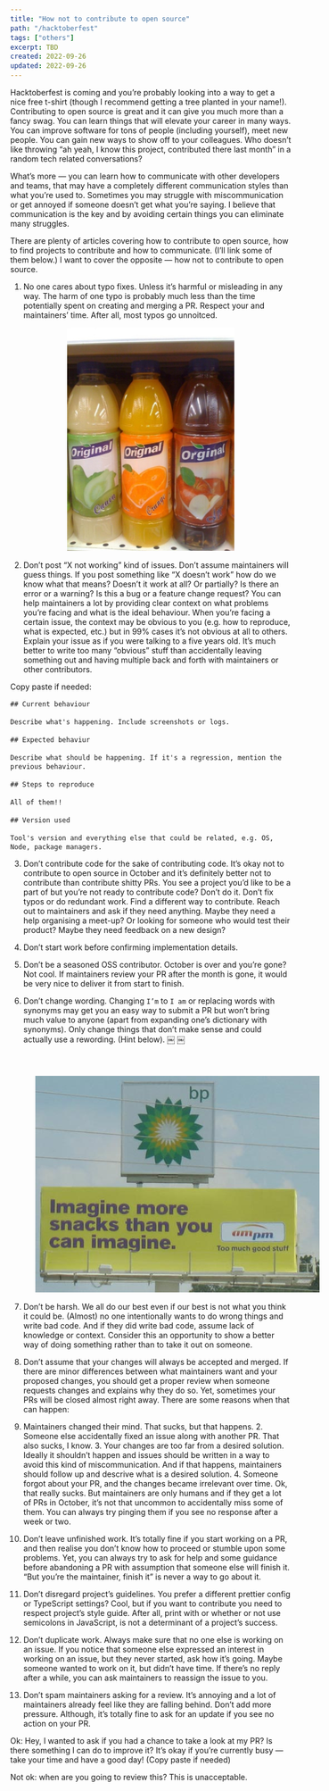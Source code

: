 ```yaml
---
title: "How not to contribute to open source"
path: "/hacktoberfest"
tags: ["others"]
excerpt: TBD
created: 2022-09-26
updated: 2022-09-26
---
```


Hacktoberfest is coming and you’re probably looking into a way to get a nice free t-shirt (though I recommend getting a tree planted in your name!). Contributing to open source is great and it can give you much more than a fancy swag. You can learn things that will elevate your career in many ways. You can improve software for tons of people (including yourself), meet new people. You can gain new ways to show off to your colleagues. Who doesn’t like throwing “ah yeah, I know this project, contributed there last month” in a random tech related conversations? 

What’s more — you can learn how to communicate with other developers and teams, that may have a completely different communication styles than what you’re used to. Sometimes you may struggle with miscommunication or get annoyed if someone doesn’t get what you’re saying. I believe that communication is the key and by avoiding certain things you can eliminate many struggles.

There are plenty of articles covering how to contribute to open source, how to find projects to contribute and how to communicate. (I’ll link some of them below.) I want to cover the opposite — how not to contribute to open source.

1. No one cares about typo fixes. Unless it’s harmful or misleading in any way.  The harm of one typo is probably much less than the time potentially spent on creating and merging a PR. Respect your and maintainers’ time. After all, most typos go unnoitced.

<div style="display: flex; justify-content: center; width: 100%">
  <div style="text-align: center; width: 300px">
    <img src="./Orignal.jpeg" />
  </div>
</div>

2. Don’t post “X not working” kind of issues. Don’t assume maintainers will guess things. If you post something like “X doesn’t work” how do we know what that means? Doesn’t it work at all? Or partially? Is there an error or a warning? Is this a bug or a feature change request? You can help maintainers a lot by providing clear context on what problems you’re facing and what is the ideal behaviour. When you’re facing a certain issue, the context may be obvious to you (e.g. how to reproduce, what is expected, etc.) but in 99% cases it’s not obvious at all to others. Explain your issue as if you were talking to a five years old. It’s much better to write too many “obvious” stuff than accidentally leaving something out and having multiple back and forth with maintainers or other contributors.

Copy paste if needed:

```
## Current behaviour

Describe what's happening. Include screenshots or logs.

## Expected behaviur

Describe what should be happening. If it's a regression, mention the previous behaviour.

## Steps to reproduce

All of them!!

## Version used

Tool's version and everything else that could be related, e.g. OS, Node, package managers.
```

3. Don’t contribute code for the sake of contributing code. It’s okay not to contribute to open source in October and it’s definitely better not to contribute than contribute shitty PRs. You see a project you’d like to be a part of but you’re not ready to contribute code? Don’t do it. Don’t fix typos or do redundant work. Find a different way to contribute. Reach out to maintainers and ask if they need anything. Maybe they need a help organising a meet-up? Or looking for someone who would test their product? Maybe they need feedback on a new design? 

4. Don’t start work before confirming implementation details.

5. Don’t be a seasoned OSS contributor. October is over and you’re gone? Not cool. If maintainers review your PR after the month is gone, it would be very nice to deliver it from start to finish.

6. Don’t change wording. Changing `I’m` to `I am` or replacing words with synonyms may get you an easy way to submit a PR but won’t bring much value to anyone (apart from expanding one’s dictionary with synonyms). Only change things that don’t make sense and could actually use a rewording. (Hint below).
￼
￼<div style="display: flex; justify-content: center; width: 100%">
  <div style="text-align: center; width: 600px">
    <img src="./imagine.jpeg" />
  </div>
</div>

7. Don’t be harsh. We all do our best even if our best is not what you think it could be. (Almost) no one intentionally wants to do wrong things and write bad code. And if they did write bad code, assume lack of knowledge or context. Consider this an opportunity to show a better way of doing something rather than to take it out on someone.

8. Don’t assume that your changes will always be accepted and merged. If there are minor differences between what maintainers want and your proposed changes, you should get a proper review when someone requests changes and explains why they do so. Yet, sometimes your PRs will be closed almost right away. There are some reasons when that can happen:

  1. Maintainers changed their mind. That sucks, but that happens. 
	2. Someone else accidentally fixed an issue along with another PR. That also sucks, I know.
	3. Your changes are too far from a desired solution. Ideally it shouldn’t happen and issues should be written in a way to avoid this kind of miscommunication. And if that happens, maintainers should follow up and descrive what is a desired solution. 
	4. Someone forgot about your PR, and the changes became irrelevant over time. Ok, that really sucks. But maintainers are only humans and if they get a lot of PRs in October, it’s not that uncommon to accidentally miss some of them. You can always try pinging them if you see no response after a week or two.

9. Don’t leave unfinished work. It’s totally fine if you start working on a PR, and then realise you don’t know how to proceed or stumble upon some problems. Yet, you can always try to ask for help and some guidance before abandoning a PR with assumption that someone else will finish it. “But you’re the maintainer, finish it” is never a way to go about it.

10. Don’t disregard project’s guidelines. You prefer a different prettier config or TypeScript settings? Cool, but if you want to contribute you need to respect project’s style guide. After all, print with or whether or not use semicolons in JavaScript, is not a determinant of a project’s success. 

11. Don’t duplicate work. Always make sure that no one else is working on an issue. If you notice that someone else expressed an interest in working on an issue, but they never started, ask how it’s going. Maybe someone wanted to work on it, but didn’t have time. If there’s no reply after a while, you can ask maintainers to reassign the issue to you.

12. Don’t spam maintainers asking for a review. It’s annoying and a lot of maintainers already feel like they are falling behind. Don’t add more pressure. Although, it’s totally fine to ask for an update if you see no action on your PR. 

  Ok: Hey, I wanted to ask if you had a chance to take a look at my PR? Is there 			something I can do to improve it? It’s okay if you’re currently busy — take 			your time and have a good day! (Copy paste if needed)

  Not ok: when are you going to review this? This is unacceptable. 

